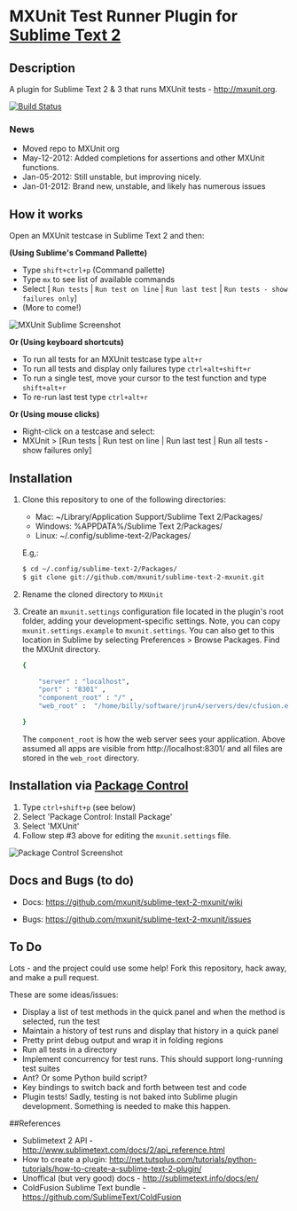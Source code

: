 # MXUnit Test Runner Plugin for [Sublime Text 2](http://www.sublimetext.com/)

## Description
A plugin for Sublime Text 2 & 3 that runs MXUnit tests - http://mxunit.org.

[![Build Status](https://travis-ci.org/mxunit/sublime-text-2-mxunit.svg?branch=master)](https://travis-ci.org/mxunit/sublime-text-2-mxunit)


### News
 - Moved repo to MXUnit org
 - May-12-2012:  Added completions for assertions and other MXUnit functions.
 - Jan-05-2012:  Still unstable, but improving nicely. 
 - Jan-01-2012:  Brand new, unstable, and likely has numerous issues



## How it works

Open an MXUnit testcase in Sublime Text 2 and then:

__(Using Sublime's Command Pallette)__

 - Type ```shift+ctrl+p``` (Command pallette)
 - Type ```mx``` to see list of available commands
 - Select [ ```Run tests``` | ```Run test on line``` | ```Run last test``` | ```Run tests - show failures only```]
 - (More to come!)


![MXUnit Sublime Screenshot](https://github.com/mxunit/sublime-text-2-mxunit/raw/master/MXUnit-Sublime-Text-Command_Window.png)


__Or (Using keyboard shortcuts)__

 - To run all tests for an MXUnit testcase type ```alt+r```
 - To run all tests and display only failures type ```ctrl+alt+shift+r```
 - To run a single test, move your cursor to the test function and type ```shift+alt+r```
 - To re-run last test type ```ctrl+alt+r```



__Or (Using mouse clicks)__

  - Right-click on a testcase and select: 
  - MXUnit > [Run tests | Run test on line | Run last test | Run all tests - show failures only]


## Installation

1. Clone this repository to one of the following directories:

 	- Mac: ~/Library/Application Support/Sublime Text 2/Packages/
 	- Windows: %APPDATA%/Sublime Text 2/Packages/
 	- Linux: ~/.config/sublime-text-2/Packages/

	E.g,: 

	```bash
	$ cd ~/.config/sublime-text-2/Packages/
	$ git clone git://github.com/mxunit/sublime-text-2-mxunit.git

	```
2. Rename the cloned directory to ```MXUnit```

3. Create an ```mxunit.settings``` configuration file located in the plugin's root folder,
   adding your development-specific settings. Note, you can copy ```mxunit.settings.example``` to 
   ```mxunit.settings```.  You can also get to this location in Sublime by selecting
   Preferences > Browse Packages. Find the MXUnit directory.

	```bash
	{
	
		"server" : "localhost",
		"port" : "8301" ,
		"component_root" : "/" ,
		"web_root" :  "/home/billy/software/jrun4/servers/dev/cfusion.ear/cfusion.war/" ,
	
	}
	``` 
	The ```component_root``` is how the web server sees your application. Above assumed all apps are visible from
	http://localhost:8301/  and all files are stored in the  ```web_root``` directory.


## Installation via [Package Control](http://wbond.net/sublime_packages/package_control)

1. Type ```ctrl+shift+p``` (see below)
2. Select 'Package Control: Install Package' 
3. Select 'MXUnit'
4. Follow step #3 above for editing the ```mxunit.settings``` file.

![Package Control Screenshot](https://github.com/mxunit/sublime-text-2-mxunit/raw/master/pacakge-control-ss.png)


## Docs and Bugs (to do)

 - Docs: https://github.com/mxunit/sublime-text-2-mxunit/wiki
  
 - Bugs: https://github.com/mxunit/sublime-text-2-mxunit/issues


## To Do
Lots - and the project could use some help!  Fork this repository, hack away, and make a pull request.  

These are some ideas/issues:

 - Display a list of test methods in the quick panel and when the method is selected, run the test
 - Maintain a history of test runs and display that history in a quick panel
 - Pretty print debug output and wrap it in folding regions
 - Run all tests in a directory
 - Implement concurrency for test runs.  This should support long-running test suites
 - Ant? Or some Python build script?
 - Key bindings to switch back and forth between test and code
 - Plugin tests!  Sadly, testing is not baked into Sublime plugin development. Something is needed to make this happen.


##References

 - Sublimetext 2 API - http://www.sublimetext.com/docs/2/api_reference.html
 - How to create a plugin: http://net.tutsplus.com/tutorials/python-tutorials/how-to-create-a-sublime-text-2-plugin/
 - Unoffical (but very good) docs - http://sublimetext.info/docs/en/
 - ColdFusion Sublime Text bundle - https://github.com/SublimeText/ColdFusion
 	


